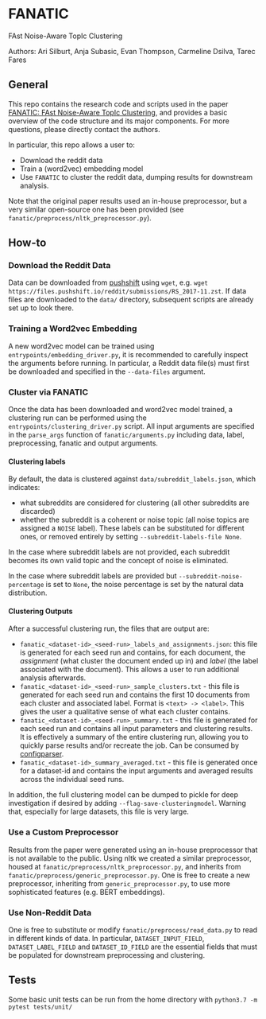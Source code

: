 # FANATIC
FAst Noise-Aware TopIc Clustering

Authors: Ari Silburt, Anja Subasic, Evan Thompson, Carmeline Dsilva, Tarec Fares

## General
This repo contains the research code and scripts used in the paper [FANATIC: FAst Noise-Aware TopIc Clustering](), and provides a basic overview of the code structure and its major components. For more questions, please directly contact the authors.

In particular, this repo allows a user to:
- Download the reddit data
- Train a (word2vec) embedding model
- Use `FANATIC` to cluster the reddit data, dumping results for downstream analysis. 

Note that the original paper results used an in-house preprocessor, but a very similar open-source one has been provided (see `fanatic/preprocess/nltk_preprocessor.py`).

## How-to
### Download the Reddit Data
Data can be downloaded from [pushshift](https://files.pushshift.io/reddit/submissions/) using `wget`, e.g. `wget https://files.pushshift.io/reddit/submissions/RS_2017-11.zst`. If data files are downloaded to the `data/` directory, subsequent scripts are already set up to look there. 

### Training a Word2vec Embedding
A new word2vec model can be trained using `entrypoints/embedding_driver.py`, it is recommended to carefully inspect the arguments before running. In particular, a Reddit data file(s) must first be downloaded and specified in the `--data-files` argument. 

### Cluster via FANATIC
Once the data has been downloaded and word2vec model trained, a clustering run can be performed using the `entrypoints/clustering_driver.py` script. All input arguments are specified in the `parse_args` function of `fanatic/arguments.py` including data, label, preprocessing, fanatic and output arguments. 

#### Clustering labels
By default, the data is clustered against `data/subreddit_labels.json`, which indicates:
- what subreddits are considered for clustering (all other subreddits are discarded)
- whether the subreddit is a coherent or noise topic (all noise topics are assigned a `NOISE` label). 
These labels can be substituted for different ones, or removed entirely by setting `--subreddit-labels-file None`. 

In the case where subreddit labels are not provided, each subreddit becomes its own valid topic and the concept of noise is eliminated. 

In the case where subreddit labels are provided but `--subreddit-noise-percentage` is set to `None`, the noise percentage is set by the natural data distribution.

#### Clustering Outputs
After a successful clustering run, the files that are output are:
- `fanatic_<dataset-id>_<seed-run>_labels_and_assignments.json`: this file is generated for each seed run and contains, for each document, the *assignment* (what cluster the document ended up in) and *label* (the label associated with the document). This allows a user to run additional analysis afterwards.
- `fanatic_<dataset-id>_<seed-run>_sample_clusters.txt` - this file is generated for each seed run and contains the first 10 documents from each cluster and associated label. Format is `<text> -> <label>`. This gives the user a qualitative sense of what each cluster contains.
- `fanatic_<dataset-id>_<seed-run>_summary.txt` - this file is generated for each seed run and contains all input parameters and clustering results. It is effectively a summary of the entire clustering run, allowing you to quickly parse results and/or recreate the job. Can be consumed by [configparser](https://docs.python.org/3.7/library/configparser.html).
- `fanatic_<dataset-id>_summary_averaged.txt` - this file is generated once for a dataset-id and contains the input arguments and averaged results across the individual seed runs. 

In addition, the full clustering model can be dumped to pickle for deep investigation if desired by adding `--flag-save-clusteringmodel`. Warning that, especially for large datasets, this file is very large.

### Use a Custom Preprocessor
Results from the paper were generated using an in-house preprocessor that is not available to the public. Using nltk we created a similar preprocessor, housed at `fanatic/preprocess/nltk_preprocessor.py`, and inherits from `fanatic/preprocess/generic_preprocessor.py`. One is free to create a new preprocessor, inheriting from `generic_preprocessor.py`, to use more sophisticated features (e.g. BERT embeddings).

### Use Non-Reddit Data
One is free to substitute or modify `fanatic/preprocess/read_data.py` to read in different kinds of data. In particular, `DATASET_INPUT_FIELD`, `DATASET_LABEL_FIELD` and `DATASET_ID_FIELD` are the essential fields that must be populated for downstream preprocessing and clustering. 

## Tests
Some basic unit tests can be run from the home directory with `python3.7 -m pytest tests/unit/`